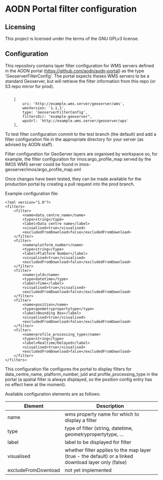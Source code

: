 # AODN Portal filter configuration

## Licensing
This project is licensed under the terms of the GNU GPLv3 license.

## Configuration
This repository contains layer filter configuration for WMS servers defined in the AODN portal (https://github.com/aodn/aodn-portal) as the type 'GeoserverFilterConfig'. The portal expects theses WMS servers to be a standard Geoserver, but will retrieve the filter information from this repo (or S3 repo mirror for prod).
```

    [
        uri: 'http://example.wms.server/geoserver/wms',
        wmsVersion: '1.1.1',
        type: 'GeoserverFilterConfig',
        filtersDir: "example-geoserver", 
        wpsUrl: 'http://example.wms.server/geoserver/wps'
    ],
   ```

To test filter configuration commit to the test branch (the default) and add a filter configuration
file in the appropriate directory for your server (as advised by AODN staff).

Filter configuration for GeoServer layers are organised by workspace so, for example, the filter configuration
 for imos:argo_profile_map served by the IMOS WMS server could be found in
 imos-geoserver/imos/argo_profile_map.xml

Once changes have been tested, they can be made available for the production portal by
creating a pull request into the prod branch.

Example configuration file:

```
<?xml version="1.0"?>
<filters>
    <filter>
        <name>data_centre_name</name>
        <type>string</type>
        <label>Data centre name</label>
        <visualised>true</visualised>
        <excludedFromDownload>false</excludedFromDownload>
    </filter>
    <filter>
        <name>platform_number</name>
        <type>string</type>
        <label>Platform Number</label>
        <visualised>true</visualised>
        <excludedFromDownload>false</excludedFromDownload>
    </filter>
    <filter>
        <name>juld</name>
        <type>datetime</type>
        <label>Time</label>
        <visualised>true</visualised>
        <excludedFromDownload>false</excludedFromDownload>
    </filter>
    <filter>
        <name>position</name>
        <type>geometrypropertytype</type>
        <label>Bounding Box</label>
        <visualised>true</visualised>
        <excludedFromDownload>false</excludedFromDownload>
    </filter>
    <filter>
        <name>profile_processing_type</name>
        <type>string</type>
        <label>Realtime/Delayed</label>
        <visualised>true</visualised>
        <excludedFromDownload>false</excludedFromDownload>
    </filter>
</filters>
```

This configuration file configures the portal to display filters for data_centre_name, platform_number,
juld and profile_processing_type in the portal (a spatial filter is always displayed, so the position
config entry has no effect here at the moment).

Available configuration elements are as follows:

Element | Description
--- | ---
name | wms property name for which to display a filter
type | type of filter (string, datetime, geometrypropertytype, ...
label | label to be displayed for filter
visualised | whether filter applies to the map layer (true - the default) or a linked download layer only (false)
excludeFromDownload | not yet implemented

